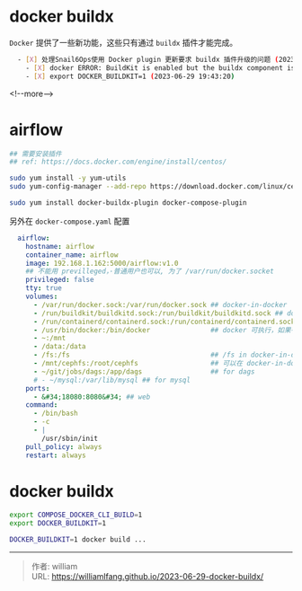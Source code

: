 # docker buildx


`Docker` 提供了一些新功能，这些只有通过 `buildx` 插件才能完成。

```bash
  - [X] 处理Snail6Ops使用 Docker plugin 更新要求 buildx 插件升级的问题 (2023-06-29 19:42:10)
    - [X] docker ERROR: BuildKit is enabled but the buildx component is missing or broken (2023-06-29 19:42:56)
    - [X] export DOCKER_BUILDKIT=1 (2023-06-29 19:43:20)
```

&lt;!--more--&gt;

# airflow

```bash
## 需要安装插件
## ref: https://docs.docker.com/engine/install/centos/

sudo yum install -y yum-utils
sudo yum-config-manager --add-repo https://download.docker.com/linux/centos/docker-ce.repo

sudo yum install docker-buildx-plugin docker-compose-plugin
```

另外在 `docker-compose.yaml` 配置

```yaml
  airflow:
    hostname: airflow
    container_name: airflow
    image: 192.168.1.162:5000/airflow:v1.0
    ## 不能用 previlleged，·普通用户也可以, 为了 /var/run/docker.socket
    privileged: false
    tty: true
    volumes:
      - /var/run/docker.sock:/var/run/docker.sock ## docker-in-docker
      - /run/buildkit/buildkitd.sock:/run/buildkit/buildkitd.sock ## docker-in-docker
      - /run/containerd/containerd.sock:/run/containerd/containerd.sock
      - /usr/bin/docker:/bin/docker               ## docker 可执行，如果有 so 也需要 mount
      - ~:/mnt
      - /data:/data
      - /fs:/fs                                   ## /fs in docker-in-docker
      - /mnt/cephfs:/root/cephfs                  ## 可以在 docker-in-docker 使用 cephs
      - ~/git/jobs/dags:/app/dags                 ## for dags
      # - ~/mysql:/var/lib/mysql ## for mysql
    ports:
      - &#34;18080:8080&#34; ## web
    command:
      - /bin/bash
      - -c
      - |
        /usr/sbin/init
    pull_policy: always
    restart: always
```

# docker buildx

```bash
export COMPOSE_DOCKER_CLI_BUILD=1
export DOCKER_BUILDKIT=1

DOCKER_BUILDKIT=1 docker build ...
```


---

> 作者: william  
> URL: https://williamlfang.github.io/2023-06-29-docker-buildx/  

